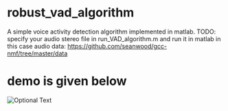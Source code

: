 # robust_vad_algorithm
A simple voice activity detection algorithm implemented in matlab.
TODO: specify your audio stereo file in run_VAD_algorithm.m and run it in matlab
in this case audio data: https://github.com/seanwood/gcc-nmf/tree/master/data
# demo is given below
![Optional Text](../master/vadDemo.PNG)
